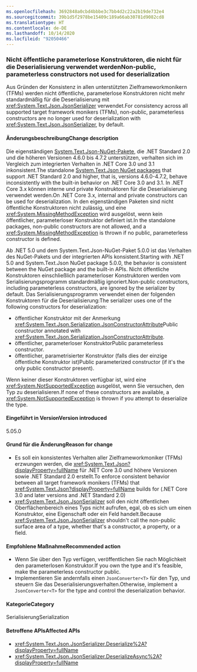 ```yaml
---
ms.openlocfilehash: 3692848a0cbd4bbbe3c7bb4d2c22a2b19de732e4
ms.sourcegitcommit: 39b1d5f2978be15409c189a66ab30781d9082cd8
ms.translationtype: HT
ms.contentlocale: de-DE
ms.lasthandoff: 10/14/2020
ms.locfileid: "92050466"
---
```

### <a name="non-public-parameterless-constructors-not-used-for-deserialization"></a><span data-ttu-id="373f5-101">Nicht öffentliche parameterlose Konstruktoren, die nicht für die Deserialisierung verwendet werden</span><span class="sxs-lookup"><span data-stu-id="373f5-101">Non-public, parameterless constructors not used for deserialization</span></span>

<span data-ttu-id="373f5-102">Aus Gründen der Konsistenz in allen unterstützten Zielframeworkmonikern (TFMs) werden nicht öffentliche, parameterlose Konstruktoren nicht mehr standardmäßig für die Deserialisierung mit <xref:System.Text.Json.JsonSerializer> verwendet.</span><span class="sxs-lookup"><span data-stu-id="373f5-102">For consistency across all supported target framework monikers (TFMs), non-public, parameterless constructors are no longer used for deserialization with <xref:System.Text.Json.JsonSerializer>, by default.</span></span>

#### <a name="change-description"></a><span data-ttu-id="373f5-103">Änderungsbeschreibung</span><span class="sxs-lookup"><span data-stu-id="373f5-103">Change description</span></span>

<span data-ttu-id="373f5-104">Die eigenständigen [System.Text.Json-NuGet-Pakete](https://www.nuget.org/packages/System.Text.Json/), die .NET Standard 2.0 und die höheren Versionen 4.6.0 bis 4.7.2 unterstützen, verhalten sich im Vergleich zum integrierten Verhalten in .NET Core 3.0 und 3.1 inkonsistent.</span><span class="sxs-lookup"><span data-stu-id="373f5-104">The standalone [System.Text.Json NuGet packages](https://www.nuget.org/packages/System.Text.Json/) that support .NET Standard 2.0 and higher, that is, versions 4.6.0-4.7.2, behave inconsistently with the built-in behavior on .NET Core 3.0 and 3.1.</span></span> <span data-ttu-id="373f5-105">In .NET Core 3.x können interne und private Konstruktoren für die Deserialisierung verwendet werden.</span><span class="sxs-lookup"><span data-stu-id="373f5-105">On .NET Core 3.x, internal and private constructors can be used for deserialization.</span></span> <span data-ttu-id="373f5-106">In den eigenständigen Paketen sind nicht öffentliche Konstruktoren nicht zulässig, und eine <xref:System.MissingMethodException> wird ausgelöst, wenn kein öffentlicher, parameterloser Konstruktor definiert ist.</span><span class="sxs-lookup"><span data-stu-id="373f5-106">In the standalone packages, non-public constructors are not allowed, and a <xref:System.MissingMethodException> is thrown if no public, parameterless constructor is defined.</span></span>

<span data-ttu-id="373f5-107">Ab .NET 5.0 und dem System.Text.Json-NuGet-Paket 5.0.0 ist das Verhalten des NuGet-Pakets und der integrierten APIs konsistent.</span><span class="sxs-lookup"><span data-stu-id="373f5-107">Starting with .NET 5.0 and System.Text.Json NuGet package 5.0.0, the behavior is consistent between the NuGet package and the built-in APIs.</span></span> <span data-ttu-id="373f5-108">Nicht öffentliche Konstruktoren einschließlich parameterloser Konstruktoren werden vom Serialisierungsprogramm standardmäßig ignoriert.</span><span class="sxs-lookup"><span data-stu-id="373f5-108">Non-public constructors, including parameterless constructors, are ignored by the serializer by default.</span></span> <span data-ttu-id="373f5-109">Das Serialisierungsprogramm verwendet einen der folgenden Konstruktoren für die Deserialisierung:</span><span class="sxs-lookup"><span data-stu-id="373f5-109">The serializer uses one of the following constructors for deserialization:</span></span>

- <span data-ttu-id="373f5-110">öffentlicher Konstruktor mit der Anmerkung <xref:System.Text.Json.Serialization.JsonConstructorAttribute></span><span class="sxs-lookup"><span data-stu-id="373f5-110">Public constructor annotated with <xref:System.Text.Json.Serialization.JsonConstructorAttribute>.</span></span>
- <span data-ttu-id="373f5-111">öffentlicher, parameterloser Konstruktor</span><span class="sxs-lookup"><span data-stu-id="373f5-111">Public parameterless constructor.</span></span>
- <span data-ttu-id="373f5-112">öffentlicher, parametrisierter Konstruktor (falls dies der einzige öffentliche Konstruktor ist)</span><span class="sxs-lookup"><span data-stu-id="373f5-112">Public parameterized constructor (if it's the only public constructor present).</span></span>

<span data-ttu-id="373f5-113">Wenn keiner dieser Konstruktoren verfügbar ist, wird eine <xref:System.NotSupportedException> ausgelöst, wenn Sie versuchen, den Typ zu deserialisieren.</span><span class="sxs-lookup"><span data-stu-id="373f5-113">If none of these constructors are available, a <xref:System.NotSupportedException> is thrown if you attempt to deserialize the type.</span></span>

#### <a name="version-introduced"></a><span data-ttu-id="373f5-114">Eingeführt in Version</span><span class="sxs-lookup"><span data-stu-id="373f5-114">Version introduced</span></span>

<span data-ttu-id="373f5-115">5.0</span><span class="sxs-lookup"><span data-stu-id="373f5-115">5.0</span></span>

#### <a name="reason-for-change"></a><span data-ttu-id="373f5-116">Grund für die Änderung</span><span class="sxs-lookup"><span data-stu-id="373f5-116">Reason for change</span></span>

- <span data-ttu-id="373f5-117">Es soll ein konsistentes Verhalten aller Zielframeworkmoniker (TFMs) erzwungen werden, die <xref:System.Text.Json?displayProperty=fullName> für .NET Core 3.0 und höhere Versionen sowie .NET Standard 2.0 erstellt.</span><span class="sxs-lookup"><span data-stu-id="373f5-117">To enforce consistent behavior between all target framework monikers (TFMs) that <xref:System.Text.Json?displayProperty=fullName> builds for (.NET Core 3.0 and later versions and .NET Standard 2.0)</span></span>
- <span data-ttu-id="373f5-118"><xref:System.Text.Json.JsonSerializer> soll den nicht öffentlichen Oberflächenbereich eines Typs nicht aufrufen, egal, ob es sich um einen Konstruktor, eine Eigenschaft oder ein Feld handelt.</span><span class="sxs-lookup"><span data-stu-id="373f5-118">Because <xref:System.Text.Json.JsonSerializer> shouldn't call the non-public surface area of a type, whether that's a constructor, a property, or a field.</span></span>

#### <a name="recommended-action"></a><span data-ttu-id="373f5-119">Empfohlene Maßnahme</span><span class="sxs-lookup"><span data-stu-id="373f5-119">Recommended action</span></span>

- <span data-ttu-id="373f5-120">Wenn Sie über den Typ verfügen, veröffentlichen Sie nach Möglichkeit den parameterlosen Konstruktor.</span><span class="sxs-lookup"><span data-stu-id="373f5-120">If you own the type and it's feasible, make the parameterless constructor public.</span></span>
- <span data-ttu-id="373f5-121">Implementieren Sie andernfalls einen `JsonConverter<T>` für den Typ, und steuern Sie das Deserialisierungsverhalten.</span><span class="sxs-lookup"><span data-stu-id="373f5-121">Otherwise, implement a `JsonConverter<T>` for the type and control the deserialization behavior.</span></span>

#### <a name="category"></a><span data-ttu-id="373f5-122">Kategorie</span><span class="sxs-lookup"><span data-stu-id="373f5-122">Category</span></span>

<span data-ttu-id="373f5-123">Serialisierung</span><span class="sxs-lookup"><span data-stu-id="373f5-123">Serialization</span></span>

#### <a name="affected-apis"></a><span data-ttu-id="373f5-124">Betroffene APIs</span><span class="sxs-lookup"><span data-stu-id="373f5-124">Affected APIs</span></span>

- <xref:System.Text.Json.JsonSerializer.Deserialize%2A?displayProperty=fullName>
- <xref:System.Text.Json.JsonSerializer.DeserializeAsync%2A?displayProperty=fullName>

<!--

#### Affected APIs

- `Overload:System.Text.Json.JsonSerializer.Deserialize`
- `Overload:System.Text.Json.JsonSerializer.DeserializeAsync`

-->
